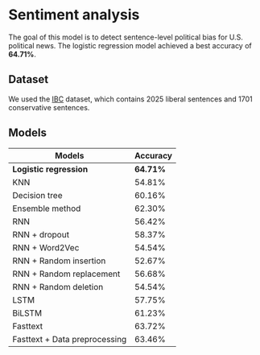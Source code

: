 # Sentiment analysis

The goal of this model is to detect sentence-level political bias for U.S. political news. The logistic regression model achieved a best accuracy of **64.71%**.

## Dataset
We used the [IBC](https://drive.google.com/open?id=1y0qCANgsCbpDEjeUB660xGHf-z6CLzS5) dataset, which contains 2025 liberal sentences and 1701 conservative sentences.

## Models
| Models | Accuracy |
| --- | --- |
| **Logistic regression** | **64.71%** |
| KNN | 54.81% |
| Decision tree | 60.16% |
| Ensemble method | 62.30% |
| RNN | 56.42% |
| RNN + dropout | 58.37% |
| RNN + Word2Vec | 54.54% |
| RNN + Random insertion | 52.67% |
| RNN + Random replacement | 56.68% |
| RNN + Random deletion | 54.54% |
| LSTM | 57.75% |
| BiLSTM | 61.23% |
| Fasttext | 63.72% |
| Fasttext + Data preprocessing | 63.46% |
